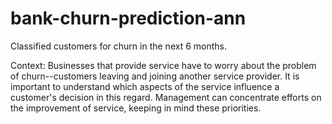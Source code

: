 # bank-churn-prediction-ann
Classified customers for churn in the next 6 months. 

Context: Businesses that provide service have to worry about the problem of churn--customers leaving and joining another service provider. It is important to understand which aspects of the service influence a customer's decision in this regard. Management can concentrate efforts on the improvement of service, keeping in mind these priorities.
